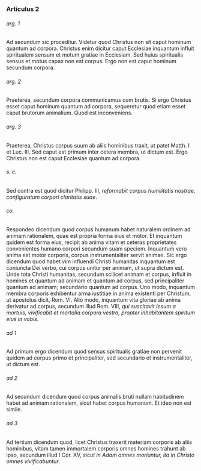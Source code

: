 ### Articulus 2

###### arg. 1
Ad secundum sic proceditur. Videtur quod Christus non sit caput hominum quantum ad corpora. Christus enim dicitur caput Ecclesiae inquantum influit spiritualem sensum et motum gratiae in Ecclesiam. Sed huius spiritualis sensus et motus capax non est corpus. Ergo non est caput hominum secundum corpora.

###### arg. 2
Praeterea, secundum corpora communicamus cum brutis. Si ergo Christus esset caput hominum quantum ad corpora, sequeretur quod etiam esset caput brutorum animalium. Quod est inconveniens.

###### arg. 3
Praeterea, Christus corpus suum ab aliis hominibus traxit, ut patet Matth. I et Luc. III. Sed caput est primum inter cetera membra, ut dictum est. Ergo Christus non est caput Ecclesiae quantum ad corpora.

###### s. c.
Sed contra est quod dicitur Philipp. III, *reformabit corpus humilitatis nostrae, configuratum corpori claritatis suae*.

###### co.
Respondeo dicendum quod corpus humanum habet naturalem ordinem ad animam rationalem, quae est propria forma eius et motor. Et inquantum quidem est forma eius, recipit ab anima vitam et ceteras proprietates convenientes humano corpori secundum suam speciem. Inquantum vero anima est motor corporis, corpus instrumentaliter servit animae. Sic ergo dicendum quod habet vim influendi Christi humanitas inquantum est coniuncta Dei verbo, cui corpus unitur per animam, ut supra dictum est. Unde tota Christi humanitas, secundum scilicet animam et corpus, influit in homines et quantum ad animam et quantum ad corpus, sed principaliter quantum ad animam; secundario quantum ad corpus. Uno modo, inquantum membra corporis exhibentur arma iustitiae in anima existenti per Christum, ut apostolus dicit, Rom. VI. Alio modo, inquantum vita gloriae ab anima derivatur ad corpus, secundum illud Rom. VIII, *qui suscitavit Iesum a mortuis, vivificabit et mortalia corpora vestra, propter inhabitantem spiritum eius in vobis*.

###### ad 1
Ad primum ergo dicendum quod sensus spiritualis gratiae non pervenit quidem ad corpus primo et principaliter, sed secundario et instrumentaliter, ut dictum est.

###### ad 2
Ad secundum dicendum quod corpus animalis bruti nullam habitudinem habet ad animam rationalem, sicut habet corpus humanum. Et ideo non est simile.

###### ad 3
Ad tertium dicendum quod, licet Christus traxerit materiam corporis ab aliis hominibus, vitam tamen immortalem corporis omnes homines trahunt ab ipso, secundum illud I Cor. XV, *sicut in Adam omnes moriuntur, ita in Christo omnes vivificabuntur*.

